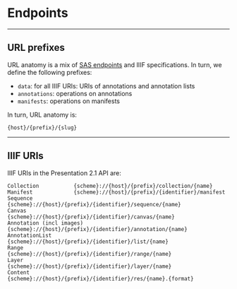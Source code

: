 # Endpoints

---

## URL prefixes

URL anatomy is a mix of [SAS endpoints](./specifications/4_sas.md) and IIIF specifications. In turn, we define the following prefixes:

- `data`: for all IIIF URIs: URIs of annotations and annotation lists
- `annotations`: operations on annotations
- `manifests`: operations on manifests

In turn, URL anatomy is:

```
{host}/{prefix}/{slug}
```

---

## IIIF URIs

IIIF URIs in the Presentation 2.1 API are:

```
Collection 	         {scheme}://{host}/{prefix}/collection/{name}
Manifest 	         {scheme}://{host}/{prefix}/{identifier}/manifest
Sequence 	         {scheme}://{host}/{prefix}/{identifier}/sequence/{name}
Canvas 	                 {scheme}://{host}/{prefix}/{identifier}/canvas/{name}
Annotation (incl images) {scheme}://{host}/{prefix}/{identifier}/annotation/{name}
AnnotationList           {scheme}://{host}/{prefix}/{identifier}/list/{name}
Range 	                 {scheme}://{host}/{prefix}/{identifier}/range/{name}
Layer 	                 {scheme}://{host}/{prefix}/{identifier}/layer/{name}
Content 	         {scheme}://{host}/{prefix}/{identifier}/res/{name}.{format}
```



